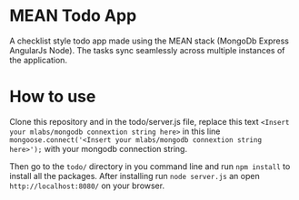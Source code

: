 # MEAN Todo App
A checklist style todo app made using the MEAN stack (MongoDb Express AngularJs Node). The tasks sync seamlessly across multiple instances of the application.


# How to use
Clone this repository and in the todo/server.js file, replace this text 
```<Insert your mlabs/mongodb connextion string here>```
in this line 
```mongoose.connect('<Insert your mlabs/mongodb connextion string here>');``` 
with your mongodb connection string.<br>

Then go to the `todo/` directory in you command line and run `npm install` to install all the packages. 
After installing run `node server.js` an open `http://localhost:8080/` on your browser.

